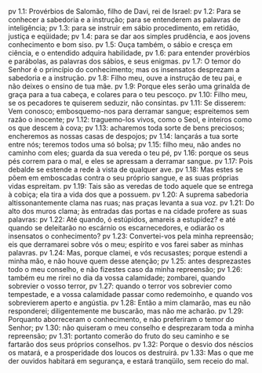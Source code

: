 pv 1.1: Provérbios de Salomão, filho de Davi, rei de Israel:
pv 1.2: Para se conhecer a sabedoria e a instrução; para se entenderem as palavras de inteligência;
pv 1.3: para se instruir em sábio procedimento, em retidão, justiça e eqüidade;
pv 1.4: para se dar aos simples prudência, e aos jovens conhecimento e bom siso.
pv 1.5: Ouça também, o sábio e cresça em ciência, e o entendido adquira habilidade,
pv 1.6: para entender provérbios e parábolas, as palavras dos sábios, e seus enigmas.
pv 1.7: O temor do Senhor é o princípio do conhecimento; mas os insensatos desprezam a sabedoria e a instrução.
pv 1.8: Filho meu, ouve a instrução de teu pai, e não deixes o ensino de tua mãe.
pv 1.9: Porque eles serão uma grinalda de graça para a tua cabeça, e colares para o teu pescoço.
pv 1.10: Filho meu, se os pecadores te quiserem seduzir, não consintas.
pv 1.11: Se disserem: Vem conosco; embosquemo-nos para derramar sangue; espreitemos sem razão o inocente;
pv 1.12: traguemo-los vivos, como o Seol, e inteiros como os que descem à cova;
pv 1.13: acharemos toda sorte de bens preciosos; encheremos as nossas casas de despojos;
pv 1.14: lançarás a tua sorte entre nós; teremos todos uma só bolsa;
pv 1.15: filho meu, não andes no caminho com eles; guarda da sua vereda o teu pé,
pv 1.16: porque os seus pés correm para o mal, e eles se apressam a derramar sangue.
pv 1.17: Pois debalde se estende a rede à vista de qualquer ave.
pv 1.18: Mas estes se põem em emboscadas contra o seu próprio sangue, e as suas próprias vidas espreitam.
pv 1.19: Tais são as veredas de todo aquele que se entrega à cobiça; ela tira a vida dos que a possuem.
pv 1.20: A suprema sabedoria altissonantemente clama nas ruas; nas praças levanta a sua voz.
pv 1.21: Do alto dos muros clama; às entradas das portas e na cidade profere as suas palavras:
pv 1.22: Até quando, ó estúpidos, amareis a estupidez? e até quando se deleitarão no escárnio os escarnecedores, e odiarão os insensatos o conhecimento?
pv 1.23: Convertei-vos pela minha repreensão; eis que derramarei sobre vós o meu; espírito e vos farei saber as minhas palavras.
pv 1.24: Mas, porque clamei, e vós recusastes; porque estendi a minha mão, e não houve quem desse atenção;
pv 1.25: antes desprezastes todo o meu conselho, e não fizestes caso da minha repreensão;
pv 1.26: também eu me rirei no dia da vossa calamidade; zombarei, quando sobrevier o vosso terror,
pv 1.27: quando o terror vos sobrevier como tempestade, e a vossa calamidade passar como redemoinho, e quando vos sobrevierem aperto e angústia.
pv 1.28: Então a mim clamarão, mas eu não responderei; diligentemente me buscarão, mas não me acharão.
pv 1.29: Porquanto aborreceram o conhecimento, e não preferiram o temor do Senhor;
pv 1.30: não quiseram o meu conselho e desprezaram toda a minha repreensão;
pv 1.31: portanto comerão do fruto do seu caminho e se fartarão dos seus próprios conselhos.
pv 1.32: Porque o desvio dos néscios os matará, e a prosperidade dos loucos os destruirá.
pv 1.33: Mas o que me der ouvidos habitará em segurança, e estará tranqüilo, sem receio do mal.
